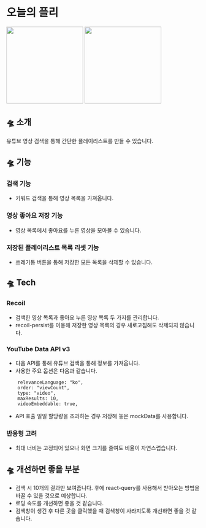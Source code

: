 # 오늘의 플리
<img src='https://github.com/user-attachments/assets/bc518afe-9880-4dcc-89e6-088961134a2b' width=200px />
<img src='https://github.com/user-attachments/assets/48edadc3-ecc3-41fe-85f4-be3f19647b16' width=200px />


## 🛸 소개

유튜브 영상 검색을 통해 간단한 플레이리스트를 만들 수 있습니다.

## 🛸 기능

### 검색 기능

- 키워드 검색을 통해 영상 목록을 가져옵니다.

### 영상 좋아요 저장 기능

- 영상 목록에서 좋아요를 누른 영상을 모아볼 수 있습니다.

### 저장된 플레이리스트 목록 리셋 기능

- 쓰레기통 버튼을 통해 저장한 모든 목록을 삭제할 수 있습니다.

## 🛸 Tech

### Recoil

- 검색한 영상 목록과 좋아요 누른 영상 목록 두 가지를 관리합니다.
- recoil-persist를 이용해 저장한 영상 목록의 경우 새로고침해도 삭제되지 않습니다.

### YouTube Data API v3

- 다음 API를 통해 유튜브 검색을 통해 정보를 가져옵니다.
- 사용한 주요 옵션은 다음과 같습니다.
```regionCode: "KR",
    relevanceLanguage: "ko",
    order: "viewCount",
    type: "video",
    maxResults: 10,
    videoEmbeddable: true,
```
- API 호출 일일 할당량을 초과하는 경우 저장해 놓은 mockData를 사용합니다.

### 반응형 고려
- 최대 너비는 고정되어 있으나 화면 크기를 줄여도 비율이 자연스럽습니다.

## 🛸 개선하면 좋을 부분
- 검색 시 10개의 결과만 보여줍니다. 후에 react-query를 사용해서 받아오는 방법을 바꿀 수 있을 것으로 예상합니다.
- 로딩 속도를 개선하면 좋을 것 같습니다.
- 검색창이 생긴 후 다른 곳을 클릭했을 때 검색창이 사라지도록 개선하면 좋을 것 같습니다.